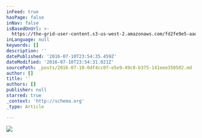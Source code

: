 ```yaml
---
inFeed: true
hasPage: false
inNav: false
isBasedOnUrl: >-
  https://the-grid-user-content.s3-us-west-2.amazonaws.com/fd2fe9e5-aad7-4f45-9340-91915dfef464.jpg
inLanguage: null
keywords: []
description: ''
datePublished: '2016-07-10T23:54:35.459Z'
dateModified: '2016-07-10T23:54:31.021Z'
sourcePath: _posts/2016-07-10-0df4cc0f-e5e9-49c0-b375-141eee350502.md
author: []
title: ''
authors: []
publisher: null
starred: true
_context: 'http://schema.org'
_type: Article

---
```

![](https://the-grid-user-content.s3-us-west-2.amazonaws.com/fd2fe9e5-aad7-4f45-9340-91915dfef464.jpg)